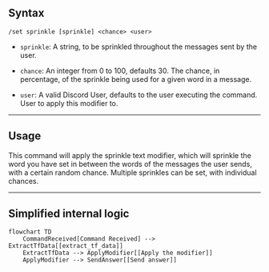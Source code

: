 ## Syntax
`/set sprinkle [sprinkle] <chance> <user>`

- `sprinkle`: A string, to be sprinkled throughout the messages sent by the user.

- `chance`: An integer from 0 to 100, defaults 30. The chance, in percentage, of the
            sprinkle being used for a given word in a message.

- `user`: A valid Discord User, defaults to the user executing the command. User to
          apply this modifier to.

---

## Usage
This command will apply the sprinkle text modifier, which will sprinkle the word you
have set in between the words of the messages the user sends, with a certain random
chance. Multiple sprinkles can be set, with individual chances.

---

## Simplified internal logic
```mermaid
flowchart TD
    CommandReceived[Command Received] --> ExtractTfData[[extract_tf_data]]
    ExtractTfData --> ApplyModifier[[Apply the modifier]]
    ApplyModifier --> SendAnswer[[Send answer]]
```